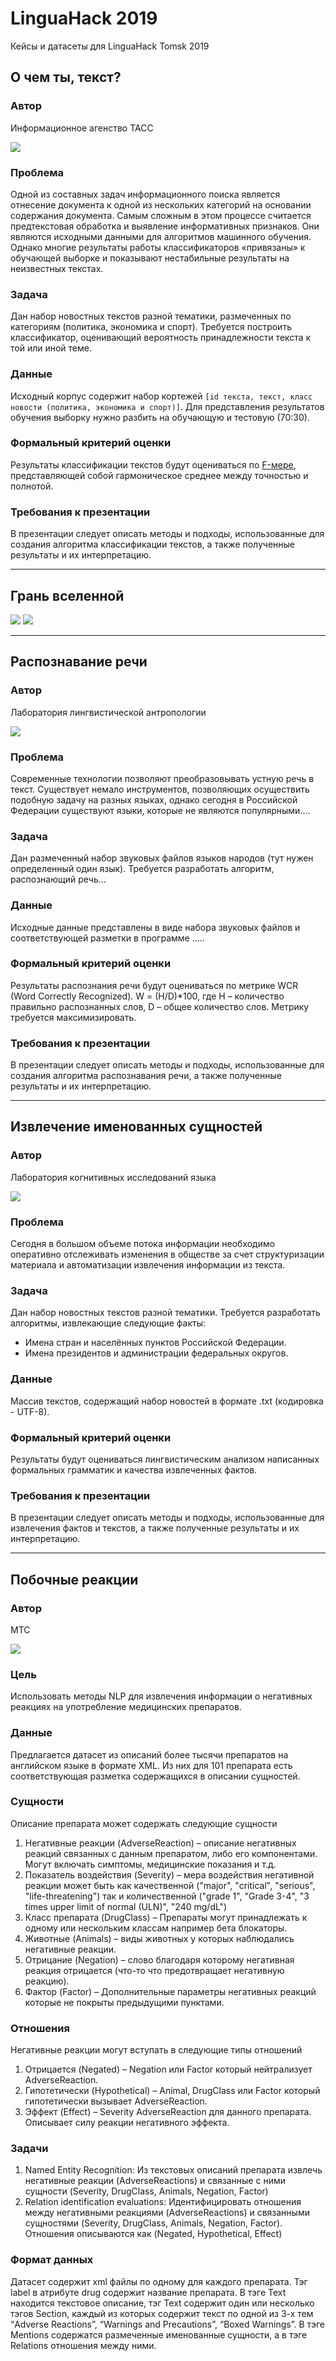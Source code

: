 # LinguaHack 2019
Кейсы и датасеты для LinguaHack Tomsk 2019

## О чем ты, текст?

### Автор
Информационное агенство ТАСС

![](img/tass.png)

### Проблема 
Одной из составных задач информационного поиска является отнесение документа к одной из нескольких категорий на основании содержания документа. Самым сложным в этом процессе считается предтекстовая обработка и выявление информативных признаков. Они являются исходными данными для алгоритмов машинного обучения. Однако многие результаты работы классификаторов «привязаны» к обучающей выборке и показывают нестабильные результаты на неизвестных текстах. 

### Задача 
Дан набор новостных текстов разной тематики, размеченных по категориям (политика, экономика и спорт). Требуется построить классификатор, оценивающий вероятность принадлежности текста к той или иной теме. 

### Данные 
Исходный корпус содержит набор кортежей `[id текста, текст, класс новости (политика, экономика и спорт)]`. Для представления результатов обучения выборку нужно разбить на обучающую и тестовую (70:30).

### Формальный критерий оценки
Результаты классификации текстов будут оцениваться по [F-мере](http://bazhenov.me/blog/2012/07/21/classification-performance-evaluation.html), представляющей собой гармоническое среднее между точностью и полнотой. 

### Требования к презентации 
В презентации следует описать методы и подходы, использованные для создания алгоритма классификации текстов, а также полученные результаты и их интерпретацию.

---


## Грань вселенной

![](img/perfect-art-1.png)
![](img/perfect-art-2.png)

---

## Распознавание речи

### Автор
Лаборатория лингвистической антропологии

![](img/illa.png)

### Проблема 
Современные технологии позволяют преобразовывать устную речь в текст. Существует немало инструментов, позволяющих осуществить подобную задачу на разных языках, однако сегодня в Российской Федерации существуют языки, которые не являются популярными….

### Задача 
Дан размеченный набор звуковых файлов языков народов (тут нужен определенный один язык). Требуется разработать алгоритм, распознающий речь... 

### Данные 
Исходные данные представлены в виде набора звуковых файлов и соответствующей разметки в программе …..

### Формальный критерий оценки 
Результаты распознания речи будут оцениваться по метрике WCR (Word Correctly Recognized). W = (H/D)*100, где Н – количество правильно распознанных слов, D – общее количество слов. Метрику требуется максимизировать.

### Требования к презентации 
В презентации следует описать методы и подходы, использованные для создания алгоритма распознавания речи, а также полученные результаты и их интерпретацию.

---

## Извлечение именованных сущностей

### Автор
Лаборатория когнитивных исследований языка

![](img/cognit-lingua.png)

### Проблема 
Сегодня в большом объеме потока информации необходимо оперативно отслеживать изменения в обществе за счет структуризации материала и автоматизации извлечения информации из текста. 

### Задача 
Дан набор новостных текстов разной тематики. Требуется разработать алгоритмы, извлекающие следующие факты: 
- Имена стран и населённых пунктов Российской Федерации.
- Имена президентов и администрации федеральных округов. 

### Данные 
Массив текстов, содержащий набор новостей в формате .txt (кодировка - UTF-8).

### Формальный критерий оценки
Результаты будут оцениваться лингвистическим анализом написанных формальных грамматик и качества извлеченных фактов.

### Требования к презентации 
В презентации следует описать методы и подходы, использованные для извлечения фактов и текстов, а также полученные результаты и их интерпретацию.

---

## Побочные реакции

### Автор

МТС

![](img/mts.jpg)

### Цель 

Использовать методы NLP для извлечения информации о негативных реакциях на употребление медицинских препаратов.

### Данные
Предлагается датасет из описаний более тысячи препаратов на английском языке в формате XML. Из них для 101 препарата есть соответствующая разметка содержащихся в описании сущностей.

### Сущности
Описание препарата может содержать следующие сущности
1. Негативные реакции (AdverseReaction) – описание негативных реакций связанных с данным препаратом, либо его компонентами. Могут включать симптомы, медицинские показания и т.д.
2. Показатель воздействия (Severity) – мера воздействия негативной реакции может быть как качественной ("major", "critical", "serious", "life-threatening") так и количественной ("grade 1", "Grade 3-4", "3 times upper limit of normal (ULN)", "240 mg/dL")
3. Класс препарата (DrugClass) – Препараты могут принадлежать к одному или нескольким классам например бета блокаторы.
4. Животные (Animals) – виды животных у которых наблюдались негативные реакции.
5. Отрицание (Negation) – слово благодаря которому негативная реакция отрицается (что-то что предотвращает негативную реакцию).
6. Фактор (Factor) – Дополнительные параметры негативных реакций которые не покрыты предыдущими пунктами.

### Отношения 
Негативные реакции могут вступать в следующие типы отношений
1. Отрицается (Negated) – Negation или Factor который нейтрализует AdverseReaction.
2. Гипотетически (Hypothetical) – Animal, DrugClass или Factor который гипотетически вызывает AdverseReaction.
3. Эффект (Effect) – Severity AdverseReaction для данного препарата. Описывает силу реакции негативного эффекта.

### Задачи
1. Named Entity Recognition: Из текстовых описаний препарата извлечь негативные реакции (AdverseReactions) и связанные с ними сущности (Severity, DrugClass, Animals, Negation, Factor)
2. Relation identification evaluations: Идентифицировать отношения между негативными реакциями (AdverseReactions) и связанными сущностями (Severity, DrugClass, Animals, Negation, Factor). Отношения описываются как (Negated, Hypothetical, Effect)

### Формат данных
Датасет содержит xml файлы по одному для каждого препарата. Тэг label  в атрибуте drug содержит название препарата. В тэге Text находится текстовое описание, тэг Text содержит один или несколько тэгов Section, каждый из которых содержит текст по одной из 3-х тем “Adverse Reactions”, “Warnings and Precautions”, “Boxed Warnings”.
В тэге  Mentions содержатся размеченные именованные сущности, а в тэге Relations отношения между ними.
